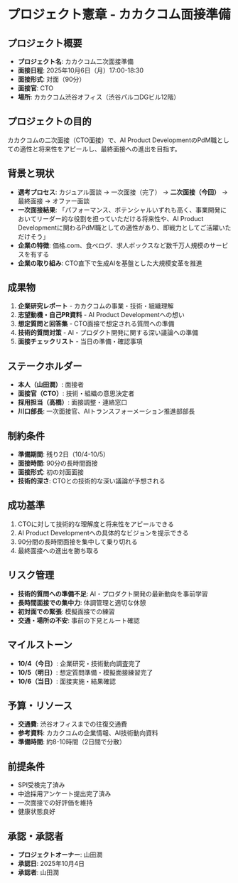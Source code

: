 # プロジェクト憲章 - カカクコム面接準備

## プロジェクト概要
- **プロジェクト名**: カカクコム二次面接準備
- **面接日程**: 2025年10月6日（月）17:00-18:30
- **面接形式**: 対面（90分）
- **面接官**: CTO
- **場所**: カカクコム渋谷オフィス（渋谷パルコDGビル12階）

## プロジェクトの目的
カカクコムの二次面接（CTO面接）で、AI Product DevelopmentのPdM職としての適性と将来性をアピールし、最終面接への進出を目指す。

## 背景と現状
- **選考プロセス**: カジュアル面談 → 一次面接（完了） → **二次面接（今回）** → 最終面接 → オファー面談
- **一次面接結果**: 「パフォーマンス、ポテンシャルいずれも高く、事業開発においてリーダー的な役割を担っていただける将来性や、AI Product Developmentに関わるPdM職としての適性があり、即戦力としてご活躍いただけそう」
- **企業の特徴**: 価格.com、食べログ、求人ボックスなど数千万人規模のサービスを有する
- **企業の取り組み**: CTO直下で生成AIを基盤とした大規模変革を推進

## 成果物
1. **企業研究レポート** - カカクコムの事業・技術・組織理解
2. **志望動機・自己PR資料** - AI Product Developmentへの想い
3. **想定質問と回答集** - CTO面接で想定される質問への準備
4. **技術的質問対策** - AI・プロダクト開発に関する深い議論への準備
5. **面接チェックリスト** - 当日の準備・確認事項

## ステークホルダー
- **本人（山田潤）**: 面接者
- **面接官（CTO）**: 技術・組織の意思決定者
- **採用担当（高橋）**: 面接調整・連絡窓口
- **川口部長**: 一次面接官、AIトランスフォーメーション推進部部長

## 制約条件
- **準備期間**: 残り2日（10/4-10/5）
- **面接時間**: 90分の長時間面接
- **面接形式**: 初の対面面接
- **技術的深さ**: CTOとの技術的な深い議論が予想される

## 成功基準
1. CTOに対して技術的な理解度と将来性をアピールできる
2. AI Product Developmentへの具体的なビジョンを提示できる
3. 90分間の長時間面接を集中して乗り切れる
4. 最終面接への進出を勝ち取る

## リスク管理
- **技術的質問への準備不足**: AI・プロダクト開発の最新動向を事前学習
- **長時間面接での集中力**: 体調管理と適切な休憩
- **初対面での緊張**: 模擬面接での練習
- **交通・場所の不安**: 事前の下見とルート確認

## マイルストーン
- **10/4（今日）**: 企業研究・技術動向調査完了
- **10/5（明日）**: 想定質問準備・模擬面接練習完了
- **10/6（当日）**: 面接実施・結果確認

## 予算・リソース
- **交通費**: 渋谷オフィスまでの往復交通費
- **参考資料**: カカクコムの企業情報、AI技術動向資料
- **準備時間**: 約8-10時間（2日間で分散）

## 前提条件
- SPI受検完了済み
- 中途採用アンケート提出完了済み
- 一次面接での好評価を維持
- 健康状態良好

## 承認・承認者
- **プロジェクトオーナー**: 山田潤
- **承認日**: 2025年10月4日
- **承認者**: 山田潤









